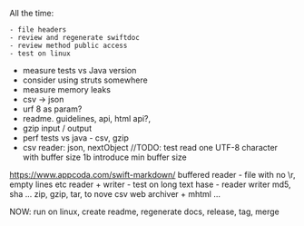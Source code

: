 All the time:

    - file headers
    - review and regenerate swiftdoc
    - review method public access
    - test on linux


- measure tests vs Java version
- consider using struts somewhere
- measure memory leaks
- csv -> json
- urf 8 as param?
- readme. guidelines, api, html api?, 
- gzip input / output
- perf tests vs java - csv, gzip
- csv reader: json, nextObject
//TODO: test read one UTF-8 character with buffer size 1b
introduce min buffer size

https://www.appcoda.com/swift-markdown/
buffered reader - file with no \r, empty lines etc
reader + writer - test on long text
hase - reader writer md5, sha ...
zip, gzip, tar, to nove
csv
web archiver + mhtml ...

NOW: run on linux, create readme, regenerate docs, release, tag, merge
